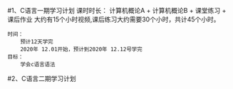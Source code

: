 #1、C语言一期学习计划
    课时时长：
        计算机概论A + 计算机概论B + 课堂练习 + 课后作业
        大约有15个小时视频,课后练习大约需要30个小时，共计45个小时。 
    
    时间：
        预计12天学完
        2020年 12.01开始，预计到2020年 12.12号学完
    目标：
        学会c语言语法
#2、C语言二期学习计划

